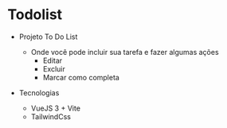 # Todolist
- Projeto To Do List 
    - Onde você pode incluir sua tarefa e fazer algumas ações
        - Editar
        - Excluir
        - Marcar como completa

- Tecnologias 
    - VueJS 3 + Vite 
    - TailwindCss

